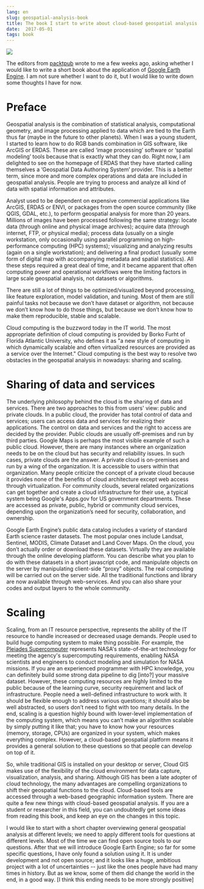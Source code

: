 ```yaml
---
lang: en
slug: geospatial-analysis-book
title: The book I start to write about cloud-based geospatial analysis
date:  2017-05-01
tags: book
---
```

<!-- more -->
![](http://oouh9u8nz.bkt.gdipper.com//geospatial-analysis-book.jpg)

The editors from [packtpub](https://www.packtpub.com/) wrote to me a few weeks ago, asking whether I would like to write a short book about the application of [Google Earth Engine](https://earthengine.google.com/). I am not sure whether I want to do it, but I would like to write down some thoughts I have for now.

# Preface
Geospatial analysis is the combination of statistical analysis, computational geometry, and image processing applied to data which are tied to the Earth thus far (maybe in the future to other planets). When I was a young student, I started to learn how to do RGB bands combination in GIS software, like ArcGIS or ERDAS. These are called ‘image processing’ software or ‘spatial modeling’ tools because that is exactly what they can do. Right now, I am delighted to see on the homepage of ERDAS that they have started calling themselves a ‘Geospatial Data Authoring System’ provider. This is a better term, since more and more complex operations and data are included in geospatial analysis. People are trying to process and analyze all kind of data with spatial information and attributes.

Analyst used to be dependent on expensive commercial applications like ArcGIS, ERDAS or ENVI, or packages from the open source community (like QGIS, GDAL, etc.), to perform geospatial analysis for more than 20 years. Millions of images have been processed following the same strategy: locate data (through online and physical image archives); acquire data (through internet, FTP, or physical media); process data (usually on a single workstation, only occasionally using parallel programming on high-performance computing (HPC) systems); visualizing and analyzing results (again on a single workstation); and delivering a final product (usually some form of digital map with accompanying metadata and spatial statistics). All these steps required a great deal of time, and it became apparent that often computing power and operational workflows were the limiting factors in large scale geospatial analysis, not datasets or algorithms.

There are still a lot of things to be optimized/visualized beyond processing, like feature exploration, model validation, and tuning. Most of them are still painful tasks not because we don’t have dataset or algorithm, not because we don’t know how to do those things, but because we don’t know how to make them reproducible, stable and scalable. 

Cloud computing is the buzzword today in the IT world. The most appropriate definition of cloud computing is provided by Borko Furht of Florida Atlantic University, who defines it as "a new style of computing in which dynamically scalable and often virtualized resources are provided as a service over the Internet." Cloud computing is the best way to resolve two obstacles in the geospatial analysis in nowadays: sharing and scaling. 

# Sharing of data and services
The underlying philosophy behind the cloud is the sharing of data and services. There are two approaches to this from users' view: public and private clouds. In a public cloud, the provider has total control of data and services; users can access data and services for realizing their applications. The control on data and services and the right to access are decided by the provider. Public clouds are usually off-premises and run by third parties. Google Maps is perhaps the most visible example of such a public cloud. However, there are many instances where an organization needs to be on the cloud but has security and reliability issues. In such cases, private clouds are the answer. A private cloud is on-premises and run by a wing of the organization. It is accessible to users within that organization. Many people criticize the concept of a private cloud because it provides none of the benefits of cloud architecture except web access through virtualization. For community clouds, several related organizations can get together and create a cloud infrastructure for their use, a typical system being Google's Apps.gov for US government departments. These are accessed as private, public, hybrid or community cloud services, depending upon the organization’s need for security, collaboration, and ownership.

Google Earth Engine’s public data catalog includes a variety of standard Earth science raster datasets. The most popular ones include Landsat, Sentinel, MODIS, Climate Dataset and Land Cover Maps. On the cloud, you don’t actually order or download these datasets. Virtually they are available through the online developing platform. You can describe what you plan to do with these datasets in a short javascript code, and manipulate objects on the server by manipulating client-side “proxy” objects. The real computing will be carried out on the server side. All the traditional functions and library are now available through web-services. And you can also share your codes and output layers to the whole community.

# Scaling 
Scaling, from an IT resource perspective, represents the ability of the IT resource to handle increased or decreased usage demands. People used to build huge computing system to make thing possible. For example, the [Pleiades Supercomputer](https://www.nas.nasa.gov/hecc/resources/pleiades.html) represents NASA's state-of-the-art technology for meeting the agency's supercomputing requirements, enabling NASA scientists and engineers to conduct modeling and simulation for NASA missions. If you are an experienced programmer with HPC knowledge, you can definitely build some strong data pipeline to dig [into?] your massive dataset. However, these computing resources are highly limited to the public because of the learning curve, security requirement and lack of infrastructure. People need a well-defined infrastructure to work with. It should be flexible enough to address various questions; it should also be well abstracted, so users don’t need to fight with too many details. In the end, scaling is a question highly bound with lower-level implementation of the computing system, which means you can’t make an algorithm scalable by simply putting it like that; you have to know how your resources (memory, storage, CPUs) are organized in your system, which makes everything complex. However, a cloud-based geospatial platform means it provides a general solution to these questions so that people can develop on top of it.

So, while traditional GIS is installed on your desktop or server, Cloud GIS makes use of the flexibility of the cloud environment for data capture, visualization, analysis, and sharing. Although GIS has been a late adopter of cloud technology, the many advantages are compelling organizations to shift their geospatial functions to the cloud. Cloud-based tools are accessed through a web-based geographic information system. There are quite a few new things with cloud-based geospatial analysis. If you are a student or researcher in this field, you can undoubtedly get some ideas from reading this book, and keep an eye on the changes in this topic. 

I would like to start with a short chapter overviewing general geospatial analysis at different levels; we need to apply different tools for questions at different levels. Most of the time we can find open source tools to our questions. After that we will introduce Google Earth Engine; so far for some specific questions, I have only found a solution using it. It is under development and not open source; and it looks like a huge, ambitious project with a lot of uncertainties -- just like the ones people have had many times in history.  But as we know, some of them did change the world in the end, in a good way. [I think this ending needs to be more strongly positive]
